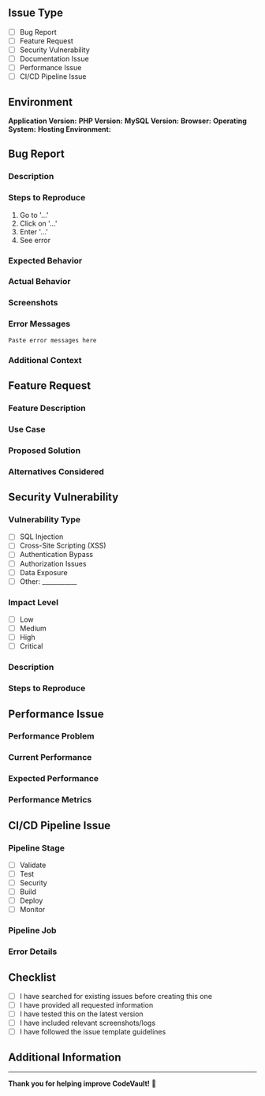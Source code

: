 <!--
Thank you for contributing to CodeVault! 
Please fill out this template to help us understand and resolve the issue.
-->

## Issue Type
<!-- Please check one of the following -->
- [ ] Bug Report
- [ ] Feature Request
- [ ] Security Vulnerability
- [ ] Documentation Issue
- [ ] Performance Issue
- [ ] CI/CD Pipeline Issue

## Environment
**Application Version:** <!-- e.g., v1.0.0, commit hash -->
**PHP Version:** <!-- e.g., 8.1.0 -->
**MySQL Version:** <!-- e.g., 8.0.28 -->
**Browser:** <!-- e.g., Chrome 96, Firefox 95 -->
**Operating System:** <!-- e.g., Ubuntu 20.04, Windows 10 -->
**Hosting Environment:** <!-- e.g., InfinityFree, Local XAMPP -->

## Bug Report
<!-- If this is a bug report, please fill out this section -->

### Description
<!-- A clear and concise description of what the bug is -->

### Steps to Reproduce
1. Go to '...'
2. Click on '...'
3. Enter '...'
4. See error

### Expected Behavior
<!-- What you expected to happen -->

### Actual Behavior
<!-- What actually happened -->

### Screenshots
<!-- If applicable, add screenshots to help explain your problem -->

### Error Messages
<!-- Include any error messages, stack traces, or logs -->
```
Paste error messages here
```

### Additional Context
<!-- Add any other context about the problem here -->

## Feature Request
<!-- If this is a feature request, please fill out this section -->

### Feature Description
<!-- A clear and concise description of what you want to happen -->

### Use Case
<!-- Describe the use case and why this feature would be beneficial -->

### Proposed Solution
<!-- If you have ideas on how to implement this, please describe them -->

### Alternatives Considered
<!-- Alternative solutions or features you've considered -->

## Security Vulnerability
<!-- If this is a security issue, please fill out this section -->
<!-- NOTE: For critical security issues, please email us privately instead of creating a public issue -->

### Vulnerability Type
- [ ] SQL Injection
- [ ] Cross-Site Scripting (XSS)
- [ ] Authentication Bypass
- [ ] Authorization Issues
- [ ] Data Exposure
- [ ] Other: ___________

### Impact Level
- [ ] Low
- [ ] Medium
- [ ] High
- [ ] Critical

### Description
<!-- Describe the vulnerability and its potential impact -->

### Steps to Reproduce
<!-- How to reproduce the vulnerability -->

## Performance Issue
<!-- If this is a performance issue, please fill out this section -->

### Performance Problem
<!-- Describe the performance issue -->

### Current Performance
<!-- What is the current performance/timing -->

### Expected Performance
<!-- What performance do you expect -->

### Performance Metrics
<!-- Include any performance measurements, screenshots, or profiling data -->

## CI/CD Pipeline Issue
<!-- If this is related to GitLab CI/CD pipeline -->

### Pipeline Stage
- [ ] Validate
- [ ] Test
- [ ] Security
- [ ] Build
- [ ] Deploy
- [ ] Monitor

### Pipeline Job
<!-- Which specific job is failing -->

### Error Details
<!-- Include pipeline logs and error messages -->

## Checklist
<!-- Please check all applicable items -->

- [ ] I have searched for existing issues before creating this one
- [ ] I have provided all requested information
- [ ] I have tested this on the latest version
- [ ] I have included relevant screenshots/logs
- [ ] I have followed the issue template guidelines

## Additional Information
<!-- Any additional information, configuration details, or context -->

---

**Thank you for helping improve CodeVault!** 🚀

<!-- 
Labels to add (for maintainers):
- bug, enhancement, security, documentation, performance, ci/cd
- priority: low, medium, high, critical
- status: needs-triage, in-progress, needs-review
- environment: local, staging, production
-->
